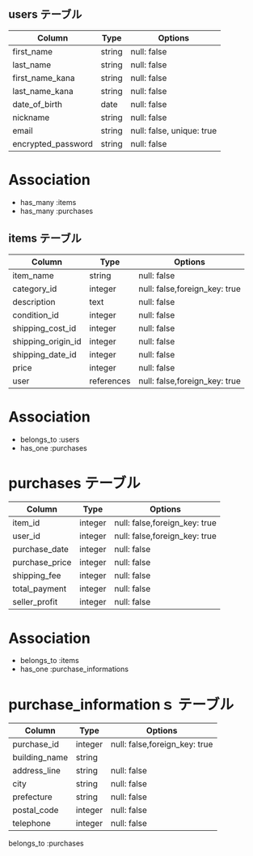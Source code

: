 ## users テーブル

| Column             | Type    | Options                  |
| ------------------ | ------- | ------------------------ |
| first_name         | string  | null: false              |
| last_name          | string  | null: false              |
| first_name_kana    | string  | null: false              |
| last_name_kana     | string  | null: false              |
| date_of_birth      | date    | null: false              |
| nickname           | string  | null: false              |
| email              | string  | null: false, unique: true|
| encrypted_password | string  | null: false              |

# Association

 - has_many :items
 - has_many :purchases



## items テーブル

| Column             | Type       | Options                       |
| ------------------ | ---------- | ----------------------------- |
| item_name          | string     | null: false                   |
| category_id        | integer    | null: false,foreign_key: true |
| description        | text       | null: false                   |
| condition_id       | integer    | null: false                   |
| shipping_cost_id   | integer    | null: false                   |
| shipping_origin_id | integer    | null: false                   |
| shipping_date_id   | integer    | null: false                   |
| price              | integer    | null: false                   |
| user               | references | null: false,foreign_key: true |

# Association

 - belongs_to :users
 - has_one :purchases



# purchases テーブル

| Column         | Type     | Options                       |
| -------------- | -------- | ----------------------------- |
| item_id        | integer  | null: false,foreign_key: true |
| user_id        | integer  | null: false,foreign_key: true |
| purchase_date  | integer  | null: false                   |
| purchase_price | integer  | null: false                   |
| shipping_fee   | integer  | null: false                   |
| total_payment  | integer  | null: false                   |
| seller_profit  | integer  | null: false                   |

# Association

 - belongs_to :items
 - has_one :purchase_informations



# purchase_informationｓ テーブル

| Column       | Type    | Options                        |
| ------------ | ------- | ------------------------------ |
| purchase_id  | integer | null: false,foreign_key: true  |
| building_name| string  |                                |
| address_line | string  | null: false                    |
| city         | string  | null: false                    |
| prefecture   | string  | null: false                    |
| postal_code  | integer | null: false                    |
| telephone    | integer | null: false                    |


belongs_to :purchases
